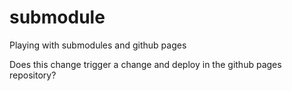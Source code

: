 # submodule
Playing with submodules and github pages

Does this change trigger a change and deploy in the github pages repository?
